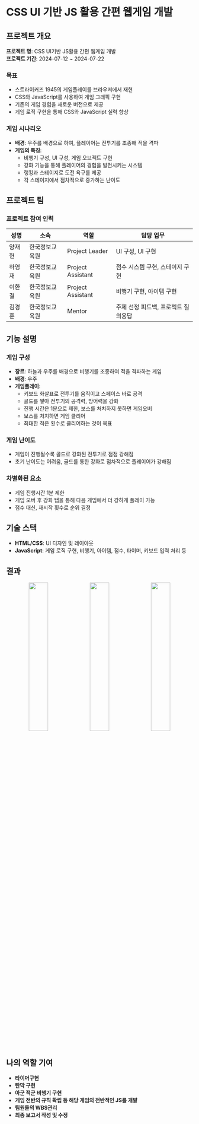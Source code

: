 # CSS UI 기반 JS 활용 간편 웹게임 개발

## 프로젝트 개요
**프로젝트 명**: CSS UI기반 JS활용 간편 웹게임 개발  
**프로젝트 기간**: 2024-07-12 ~ 2024-07-22

### 목표
- 스트라이커즈 1945의 게임플레이를 브라우저에서 재현
- CSS와 JavaScript를 사용하여 게임 그래픽 구현
- 기존의 게임 경험을 새로운 버전으로 제공
- 게임 로직 구현을 통해 CSS와 JavaScript 실력 향상

### 게임 시나리오
- **배경**: 우주를 배경으로 하여, 플레이어는 전투기를 조종해 적을 격파
- **게임의 특징**:
  - 비행기 구성, UI 구성, 게임 오브젝트 구현
  - 강화 기능을 통해 플레이어의 경험을 발전시키는 시스템
  - 랭킹과 스테이지로 도전 욕구를 제공
  - 각 스테이지에서 점차적으로 증가하는 난이도

## 프로젝트 팀
### 프로젝트 참여 인력
| 성명     | 소속          | 역할                | 담당 업무                    |
|----------|---------------|---------------------|-----------------------------|
| 양재현   | 한국정보교육원 | Project Leader      | UI 구성, UI 구현            |
| 하영재   | 한국정보교육원 | Project Assistant   | 점수 시스템 구현, 스테이지 구현 |
| 이한결   | 한국정보교육원 | Project Assistant   | 비행기 구현, 아이템 구현     |
| 김경훈   | 한국정보교육원 | Mentor              | 주제 선정 피드백, 프로젝트 질의응답 |

## 기능 설명
### 게임 구성
- **장르**: 하늘과 우주를 배경으로 비행기를 조종하여 적을 격파하는 게임
- **배경**: 우주
- **게임플레이**:
  - 키보드 화살표로 전투기를 움직이고 스페이스 바로 공격
  - 골드를 쌓아 전투기의 공격력, 방어력을 강화
  - 진행 시간은 1분으로 제한, 보스를 처치하지 못하면 게임오버
  - 보스를 처치하면 게임 클리어
  - 최대한 적은 횟수로 클리어하는 것이 목표

### 게임 난이도
- 게임이 진행될수록 골드로 강화된 전투기로 점점 강해짐
- 초기 난이도는 어려움, 골드를 통한 강화로 점차적으로 플레이어가 강해짐

### 차별화된 요소
- 게임 진행시간 1분 제한
- 게임 오버 후 강화 탭을 통해 다음 게임에서 더 강하게 플레이 가능
- 점수 대신, 재시작 횟수로 순위 결정

## 기술 스택
- **HTML/CSS**: UI 디자인 및 레이아웃
- **JavaScript**: 게임 로직 구현, 비행기, 아이템, 점수, 타이머, 키보드 입력 처리 등

## 결과
<p align="center">
  <img src="https://github.com/user-attachments/assets/327b0431-af7a-4b65-8af3-37ea158cd550" align="center" width="32%">
  <img src="https://github.com/user-attachments/assets/8406b9ba-6a79-4c98-91c5-fb58e16e7040" align="center" width="32%">
  <img src="https://github.com/user-attachments/assets/282a4ecf-649d-4576-ae12-55497c65a8d9" align="center" width="32%">
</p>



## 나의 역할 기여
- **타이머구현**
- **탄막 구현**
- **아군 적군 비행기 구현**
- **게임 전반의 규칙 확립 등 해당 게임의 전반적인 JS를 개발**
- **팀원들의 WBS관리**
- **최종 보고서 작성 및 수정**


